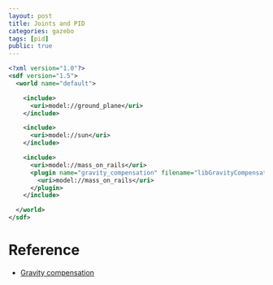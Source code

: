 ```yaml
---
layout: post
title: Joints and PID
categories: gazebo
tags: [pid]
public: true
---
```


```xml
<?xml version="1.0"?>
<sdf version="1.5">
  <world name="default">

    <include>
      <uri>model://ground_plane</uri>
    </include>

    <include>
      <uri>model://sun</uri>
    </include>

    <include>
      <uri>model://mass_on_rails</uri>
      <plugin name="gravity_compensation" filename="libGravityCompensationPlugin.so">
        <uri>model://mass_on_rails</uri>
      </plugin>
    </include>

  </world>
</sdf>
```
# Reference
- [Gravity compensation](http://gazebosim.org/tutorials?tut=gravity_compensation&cat=plugins#GravityCompensation)